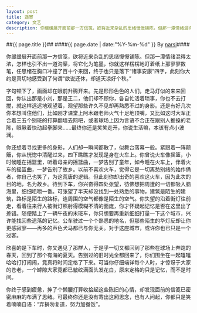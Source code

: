 ```yaml
---
layout: post
title: 遥寄
category: 文艺
description: 你缓缓展开面前那一方信笺，欲将近来杂乱的思绪慢慢铺陈。但那一潭情绪混得太浓，怎样也引不出一道沟渠，将它化为笔墨，你就这样楞楞地盯着纸上那寥寥数笔，任思绪在胸口冲撞了百十个来回，终于也只是落下“诸事安……
---
```

##{{ page.title }}##
####{{ page.date | date:"%Y-%m-%d" }} By [narsi](http://huangxc.com)####


你缓缓展开面前那一方信笺，欲将近来杂乱的思绪慢慢铺陈。但那一潭情绪混得太浓，怎样也引不出一道沟渠，将它化为笔墨，你就这样楞楞地盯着纸上那寥寥数笔，任思绪在胸口冲撞了百十个来回，终于也只是落下“诸事安康”四字，此刻你大约是真切地感受到了何谓“欲说还休，却道天凉好个秋。”

字句顿下了，画面却在眼前升腾开来。先是形形色色的人们，走马灯似的来来回回，你认出那是小刘，那是王二，他们却不顾你，各自忙活着琐事，你也不去打搅，就这样远远地观望着，观望那些许久不见却再熟悉不过的身影。还是有好几次你本想叫住他们，比如刚才课堂上阿木跟老师火气十足地顶嘴，又比如这时大军正合着三五个别班的打算翻墙去网吧，或者球场上因为言语不合正在跟别人推搡的老陈，眼瞅着快动起拳脚来……最终你还是笑笑走开，你说生活嘛，本该有点小波澜。

你还想着寻找更多的身影，人们却一瞬间都散了，似舞台落幕一般。紧跟着一阵颠簸，你从恍惚中清醒过来，四下瞧瞧才发现是身在火车上。你曾说火车像摇篮，小时候睡在摇篮里，听着母亲的摇篮曲，一梦告别了童年，如今睡在火车上，伴着火车的摇篮曲，一梦告别了故乡。以前不喜欢火车，觉得它是一切离愁别绪的始作俑者，你自己也笑了，为这荒唐的逻辑。但此刻你却出奇的喜欢这火车，因为此次的目的地，名为故乡。待到下车，你兴奋得四处张望，彷佛想把周遭的一切都吸入脑海里，细细咀嚼一番。可张望了半天却没找到一处熟悉的事物，建筑是陌生的建筑，路标是陌生的路标，连周围的空气都像是陌生的空气。你失望的沿着街灯往前走，看着往来行人被街灯照射得模糊不清的面庞，你才怀疑起记忆是否在这里出了差错。随便踏上了一辆午夜的末班车，你只想要再重新细细打量一下这个城市，兴许能找回些遗落的记忆。公车驶过一个个熟悉的地名，但那些陌生的华灯反却让你更感寂寥——再多的声色犬马都已与你无关。对于这座城市，或许你也已只是一个过客。

欣喜的是下车时，你又遇见了那群人，于是乎一切又都回到了那些在球场上奔跑的春天，回到了那个有海的夏天。告别过的旧时光全都回来了，你们围坐在一起嘻嘻哈哈打打闹闹，竟真将时间定格了下来。可当你仔细端详每个人时，才惊讶于大家的苍老，一个罅隙大家竟都已皱纹满面头发花白，原来定格的只是记忆，而不是时间。

你终于感到疲惫，抻了个懒腰打算收拾起这些陈旧的心情，却发现面前的信笺已密密麻麻的布满了思绪。可最终你还是没有寄出这厢思念，也有人问起，你都只是笑着喃喃自语：“弃捐勿复道，努力加餐饭”。
